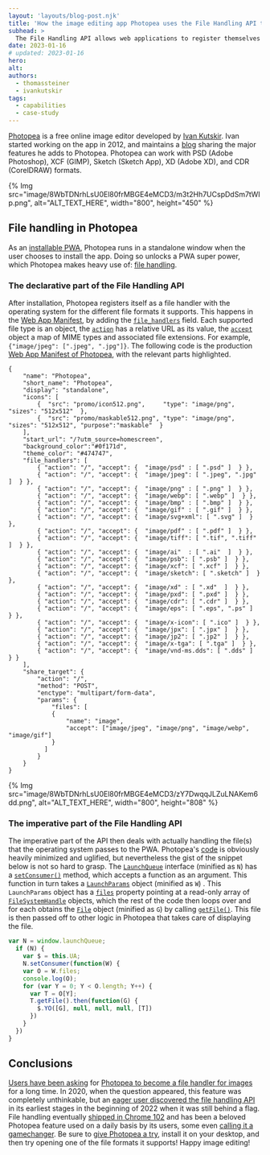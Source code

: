 ```yaml
---
layout: 'layouts/blog-post.njk'
title: 'How the image editing app Photopea uses the File Handling API to let users open files from their file explorer'
subhead: >
  The File Handling API allows web applications to register themselves as a file handler for file formats the application can support. Learn how the image editing application Photopea makes use of this API.
date: 2023-01-16
# updated: 2023-01-16
hero:
alt:
authors:
  - thomassteiner
  - ivankutskir
tags:
  - capabilities
  - case-study
---
```


[Photopea](https://www.photopea.com/) is a free online image editor developed by [Ivan Kutskir](https://blog.ivank.net/). Ivan started working on the app in 2012, and maintains a [blog](https://blog.photopea.com/) sharing the major features he adds to Photopea. Photopea can work with PSD (Adobe Photoshop), XCF (GIMP), Sketch (Sketch App), XD (Adobe XD), and CDR (CorelDRAW) formats.

{% Img src="image/8WbTDNrhLsU0El80frMBGE4eMCD3/m3t2Hh7UCspDdSm7tWIp.png", alt="ALT_TEXT_HERE", width="800", height="450" %}

## File handling in Photopea

As an [installable PWA](https://web.dev/install-criteria/), Photopea runs in a standalone window when the user chooses to install the app. Doing so unlocks a PWA super power, which Photopea makes heavy use of: [file handling](/articles/file-handling/).

### The declarative part of the File Handling API

After installation, Photopea registers itself as a file handler with the operating system for the different file formats it supports. This happens in the [Web App Manifest](https://developer.mozilla.org/es/docs/Web/Manifest), by adding the [`file_handlers`](/articles/file-handling/#the-declarative-part-of-the-file-handling-api) field. Each supported file type is an object, the [`action`](/articles/file-handling/#the-declarative-part-of-the-file-handling-api:~:text=An-,%22action%22,-property%20that%20points) has a relative URL as its value, the [`accept`](/articles/file-handling/#the-declarative-part-of-the-file-handling-api:~:text=An-,%22accept%22,-property%20with%20an) object a map of MIME types and associated file extensions. For example, `{"image/jpeg": [".jpeg", ".jpg"]}`. The following code is the production [Web App Manifest of Photopea](https://www.photopea.com/manifest.json), with the relevant parts highlighted.

```json/11-34
{
	"name": "Photopea",
	"short_name": "Photopea",
	"display": "standalone",
	"icons": [
		{  "src": "promo/icon512.png",     "type": "image/png", "sizes": "512x512"  },
		{  "src": "promo/maskable512.png", "type": "image/png", "sizes": "512x512", "purpose":"maskable"  }
	],
	"start_url": "/?utm_source=homescreen",
	"background_color":"#0f171d",
	"theme_color": "#474747",
	"file_handlers": [
		{ "action": "/", "accept": {  "image/psd" : [ ".psd" ]  } },
		{ "action": "/", "accept": {  "image/jpeg": [ ".jpeg", ".jpg" ]  } },
		{ "action": "/", "accept": {  "image/png" : [ ".png" ]  } },
		{ "action": "/", "accept": {  "image/webp": [ ".webp" ]  } },
		{ "action": "/", "accept": {  "image/bmp" : [ ".bmp" ]  } },
		{ "action": "/", "accept": {  "image/gif" : [ ".gif" ]  } },
		{ "action": "/", "accept": {  "image/svg+xml": [ ".svg" ]  } },
		{ "action": "/", "accept": {  "image/pdf" : [ ".pdf" ]  } },
		{ "action": "/", "accept": {  "image/tiff": [ ".tif", ".tiff" ]  } },
		{ "action": "/", "accept": {  "image/ai"  : [ ".ai"  ]  } },
		{ "action": "/", "accept": {  "image/psb": [ ".psb" ]  } },
		{ "action": "/", "accept": {  "image/xcf": [ ".xcf" ]  } },
		{ "action": "/", "accept": {  "image/sketch": [ ".sketch" ]  } },
		{ "action": "/", "accept": {  "image/xd" : [ ".xd"  ]  } },
		{ "action": "/", "accept": {  "image/pxd": [ ".pxd" ]  } },
		{ "action": "/", "accept": {  "image/cdr": [ ".cdr" ]  } },
		{ "action": "/", "accept": {  "image/eps": [ ".eps", ".ps" ]  } },
		{ "action": "/", "accept": {  "image/x-icon": [ ".ico" ]  } },
		{ "action": "/", "accept": {  "image/jpx": [ ".jpx" ]  } },
		{ "action": "/", "accept": {  "image/jp2": [ ".jp2" ]  } },
		{ "action": "/", "accept": {  "image/x-tga": [ ".tga" ]  } },
		{ "action": "/", "accept": {  "image/vnd-ms.dds": [ ".dds" ]  } }
	],
	"share_target": {
		"action": "/",
		"method": "POST",
		"enctype": "multipart/form-data",
		"params": {
			"files": [
			{
				"name": "image",
				"accept": ["image/jpeg", "image/png", "image/webp", "image/gif"]
			}
		  ]
		}
	}
}
```

{% Img src="image/8WbTDNrhLsU0El80frMBGE4eMCD3/zY7DwqqJLZuLNAKem6dd.png", alt="ALT_TEXT_HERE", width="800", height="808" %}

### The imperative part of the File Handling API

The imperative part of the API then deals with actually handling the file(s) that the operating system passes to the PWA. Photopea's [code](https://www.photopea.com/code/pp/pp.js) is obviously heavily minimized and uglified, but nevertheless the gist of the snippet below is not so hard to grasp. The [`LaunchQueue`](https://developer.mozilla.org/docs/Web/API/LaunchQueue) interface (minified as `N`) has a [`setConsumer()`](https://developer.mozilla.org/docs/Web/API/LaunchQueue/setConsumer) method, which accepts a function as an argument. This function in turn takes a [`LaunchParams`](https://developer.mozilla.org/docs/Web/API/LaunchParams) object (minified as `W`) . This `LaunchParams` object has a [`files`](https://developer.mozilla.org/docs/Web/API/LaunchParams/files) property pointing at a read-only array of [`FileSystemHandle`](https://developer.mozilla.org/docs/Web/API/FileSystemHandle) objects, which the rest of the code then loops over and for each obtains the [`File`](https://developer.mozilla.org/docs/Web/API/File) object (minified as `G`) by calling [`getFile()`](https://developer.mozilla.org/docs/Web/API/FileSystemFileHandle/getFile). This file is then passed off to other logic in Photopea that takes care of displaying the file.

```js
var N = window.launchQueue;
  if (N) {
    var $ = this.UA;
    N.setConsumer(function(W) {
    var O = W.files;
    console.log(O);
    for (var Y = 0; Y < O.length; Y++) {
      var T = O[Y];
      T.getFile().then(function(G) {
        $.YO([G], null, null, null, [T])
      })
    }
  })
}
```

## Conclusions

[Users have been asking](https://www.reddit.com/r/photopea/comments/nwokkt/making_photopea_the_default_image_editor/) for [Photopea to become a file handler for images](https://github.com/photopea/photopea/issues/1901) for a long time. In 2020, when the question appeared, this feature was completely unthinkable, but an [eager user discovered the file handling API](https://github.com/photopea/photopea/issues/1901#issuecomment-1010608610) in its earliest stages in the beginning of 2022 when it was still behind a flag. File handling eventually [shipped in Chrome 102](https://fugu-tracker.web.app/#file-handling) and has been a beloved Photopea feature used on a daily basis by its users, some even [calling it a gamechanger](https://github.com/photopea/photopea/issues/1901#issuecomment-1011285025). Be sure to [give Photopea a try](https://www.photopea.com/), install it on your desktop, and then try opening one of the file formats it supports! Happy image editing!